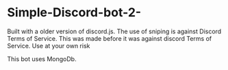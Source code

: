 # Simple-Discord-bot-2-
Built with a older version of discord.js.
The use of sniping is against Discord Terms of Service. This was made before it was against discord Terms of Service. 
Use at your own risk

This bot uses MongoDb.
